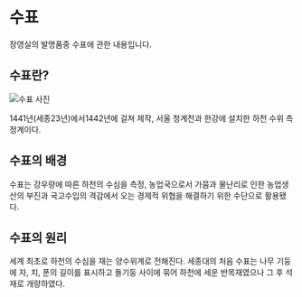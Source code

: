 # 수표

장영실의 발명품중 수표에 관한 내용입니다.

## 수표란?

![수표 사진](https://t1.daumcdn.net/tistoryfile/fs14/10_tistory_2009_11_30_11_54_4b1333d8d5cb0?x-content-disposition=inline)

1441년(세종23년)에서1442년에 걸쳐 제작, 서울 청계천과 한강에 설치한 하천 수위 측정계이다.

## 수표의 배경

수표는 강우량에 따른 하천의 수심을 측정, 농업국으로서 가뭄과 물난리로 인한 농업생산의 부진과 국고수입의 격감에서 오는 경제적 위협을 해결하기 위한 수단으로 활용됐다.

## 수표의 원리

세계 최초로 하천의 수심을 재는 양수위계로 전해진다. 세종대의 처음 수표는 나무 기둥에 자, 치, 푼의 길이를 표시하고 돌기둥 사이에 묶어 하천에 세운 반목재였으나 그 후 석재로 개량하였다.

